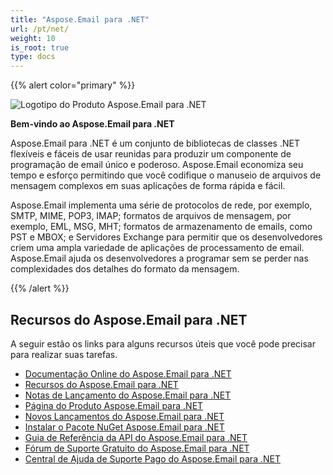 ```yaml
---
title: "Aspose.Email para .NET"
url: /pt/net/
weight: 10
is_root: true
type: docs
---
```


{{% alert color="primary" %}}

![Logotipo do Produto Aspose.Email para .NET](home_1.png)

**Bem-vindo ao Aspose.Email para .NET**

Aspose.Email para .NET é um conjunto de bibliotecas de classes .NET flexíveis e fáceis de usar reunidas para produzir um componente de programação de email único e poderoso. Aspose.Email economiza seu tempo e esforço permitindo que você codifique o manuseio de arquivos de mensagem complexos em suas aplicações de forma rápida e fácil.

Aspose.Email implementa uma série de protocolos de rede, por exemplo, SMTP, MIME, POP3, IMAP; formatos de arquivos de mensagem, por exemplo, EML, MSG, MHT; formatos de armazenamento de emails, como PST e MBOX; e Servidores Exchange para permitir que os desenvolvedores criem uma ampla variedade de aplicações de processamento de email. Aspose.Email ajuda os desenvolvedores a programar sem se perder nas complexidades dos detalhes do formato da mensagem.

{{% /alert %}}

## **Recursos do Aspose.Email para .NET**

A seguir estão os links para alguns recursos úteis que você pode precisar para realizar suas tarefas.

- [Documentação Online do Aspose.Email para .NET](/email/net/)
- [Recursos do Aspose.Email para .NET](/email/net/features-overview/)
- [Notas de Lançamento do Aspose.Email para .NET](https://releases.aspose.com/email/net/release-notes/)
- [Página do Produto Aspose.Email para .NET](https://products.aspose.com/email/pt/net)
- [Novos Lançamentos do Aspose.Email para .NET](https://releases.aspose.com/email/net/)
- [Instalar o Pacote NuGet Aspose.Email para .NET](https://www.nuget.org/packages/Aspose.Email/)
- [Guia de Referência da API do Aspose.Email para .NET](https://apireference.aspose.com/email/net)
- [Fórum de Suporte Gratuito do Aspose.Email para .NET](https://forum.aspose.com/c/email/12)
- [Central de Ajuda de Suporte Pago do Aspose.Email para .NET](https://helpdesk.aspose.com/)